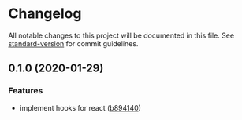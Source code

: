 # Changelog

All notable changes to this project will be documented in this file. See [standard-version](https://github.com/conventional-changelog/standard-version) for commit guidelines.

## 0.1.0 (2020-01-29)


### Features

* implement hooks for react ([b894140](https://github.com/kltk/observable/commit/b894140628db1b049e7d8b53e065f6b01d8b135b))
